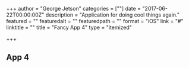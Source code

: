 +++
author = "George Jetson"
categories = [""]
date = "2017-06-22T00:00:00Z"
description = "Application for doing cool things again."
featured = ""
featuredalt = ""
featuredpath = ""
format = "iOS"
link = "#"
linktitle = ""
title = "Fancy App 4"
type = "itemized"

+++
## App 4
